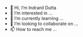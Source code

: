 - 👋 Hi, I’m Indranil Dutta
- 👀 I’m interested in ...
- 🌱 I’m currently learning ...
- 💞️ I’m looking to collaborate on ...
- 📫 How to reach me ...

<!---
imindranil/imindranil is a ✨ special ✨ repository because its `README.md` (this file) appears on your GitHub profile.
You can click the Preview link to take a look at your changes.
--->

